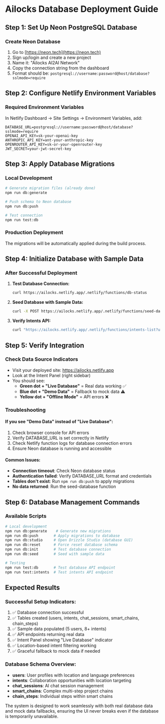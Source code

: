 # Ailocks Database Deployment Guide

## Step 1: Set Up Neon PostgreSQL Database

### Create Neon Database
1. Go to [https://neon.tech](https://neon.tech)
2. Sign up/login and create a new project
3. Name it: "Ailocks AI2AI Network"
4. Copy the connection string from the dashboard
5. Format should be: `postgresql://username:password@host/database?sslmode=require`

## Step 2: Configure Netlify Environment Variables

### Required Environment Variables
In Netlify Dashboard → Site Settings → Environment Variables, add:

```env
DATABASE_URL=postgresql://username:password@host/database?sslmode=require
OPENAI_API_KEY=sk-your-openai-key
ANTHROPIC_API_KEY=ant-your-anthropic-key
OPENROUTER_API_KEY=sk-or-your-openrouter-key
JWT_SECRET=your-jwt-secret-key
```

## Step 3: Apply Database Migrations

### Local Development
```bash
# Generate migration files (already done)
npm run db:generate

# Push schema to Neon database
npm run db:push

# Test connection
npm run test:db
```

### Production Deployment
The migrations will be automatically applied during the build process.

## Step 4: Initialize Database with Sample Data

### After Successful Deployment
1. **Test Database Connection:**
   ```bash
   curl https://ailocks.netlify.app/.netlify/functions/db-status
   ```

2. **Seed Database with Sample Data:**
   ```bash
   curl -X POST https://ailocks.netlify.app/.netlify/functions/seed-database
   ```

3. **Verify Intents API:**
   ```bash
   curl "https://ailocks.netlify.app/.netlify/functions/intents-list?userCountry=BR&userCity=Rio%20de%20Janeiro"
   ```

## Step 5: Verify Integration

### Check Data Source Indicators
- Visit your deployed site: https://ailocks.netlify.app
- Look at the Intent Panel (right sidebar)
- You should see:
  - **Green dot + "Live Database"** = Real data working ✅
  - **Blue dot + "Demo Data"** = Fallback to mock data ⚠️
  - **Yellow dot + "Offline Mode"** = API errors ❌

### Troubleshooting

#### If you see "Demo Data" instead of "Live Database":
1. Check browser console for API errors
2. Verify DATABASE_URL is set correctly in Netlify
3. Check Netlify function logs for database connection errors
4. Ensure Neon database is running and accessible

#### Common Issues:
- **Connection timeout**: Check Neon database status
- **Authentication failed**: Verify DATABASE_URL format and credentials
- **Tables don't exist**: Run `npm run db:push` to apply migrations
- **No data returned**: Run the seed-database function

## Step 6: Database Management Commands

### Available Scripts
```bash
# Local development
npm run db:generate    # Generate new migrations
npm run db:push       # Apply migrations to database
npm run db:studio     # Open Drizzle Studio (database GUI)
npm run db:reset      # Force reset database schema
npm run db:init       # Test database connection
npm run db:seed       # Seed with sample data

# Testing
npm run test:db       # Test database API endpoint
npm run test:intents  # Test intents API endpoint
```

## Expected Results

### Successful Setup Indicators:
1. ✅ Database connection successful
2. ✅ Tables created (users, intents, chat_sessions, smart_chains, chain_steps)
3. ✅ Sample data populated (5 users, 8+ intents)
4. ✅ API endpoints returning real data
5. ✅ Intent Panel showing "Live Database" indicator
6. ✅ Location-based intent filtering working
7. ✅ Graceful fallback to mock data if needed

### Database Schema Overview:
- **users**: User profiles with location and language preferences
- **intents**: Collaboration opportunities with location targeting
- **chat_sessions**: AI chat session management
- **smart_chains**: Complex multi-step project chains
- **chain_steps**: Individual steps within smart chains

The system is designed to work seamlessly with both real database data and mock data fallbacks, ensuring the UI never breaks even if the database is temporarily unavailable.